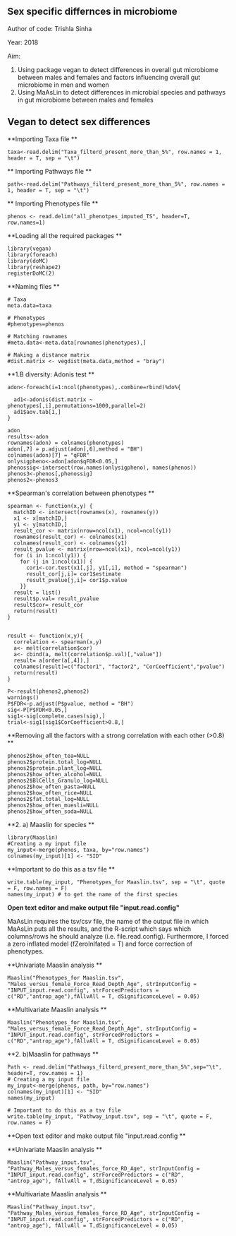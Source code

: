 Sex specific differnces in microbiome
-------------
Author of code: Trishla Sinha

Year: 2018

Aim: 
1) Using package vegan to detect differences in overall gut microbiome between males and females and factors influencing overall gut microbiome in men and women
2) Using MaAsLin to detect differences in microbial species and pathways in gut microbiome between males and females 


Vegan to detect sex differences
-------------

**Importing Taxa file **
```
taxa<-read.delim("Taxa_filterd_present_more_than_5%", row.names = 1, header = T, sep = "\t")
```
** Importing Pathways file **
```
path<-read.delim("Pathways_filterd_present_more_than_5%", row.names = 1, header = T, sep = "\t")
```
** Importing Phenotypes file **
```
phenos <- read.delim("all_phenotpes_imputed_TS", header=T, row.names=1)
```

**Loading all the required packages **
```
library(vegan)
library(foreach)
library(doMC)
library(reshape2)
registerDoMC(2)
```

**Naming files **
```
# Taxa 
meta.data=taxa

# Phenotypes 
#phenotypes=phenos

# Matching rownames
#meta.data<-meta.data[rownames(phenotypes),]

# Making a distance matrix 
#dist.matrix <- vegdist(meta.data,method = "bray")
```
**1.B diversity: Adonis test **
```
adon<-foreach(i=1:ncol(phenotypes),.combine=rbind)%do%{
  
  ad1<-adonis(dist.matrix ~ phenotypes[,i],permutations=1000,parallel=2)
  ad1$aov.tab[1,]
}

adon
results<-adon
rownames(adon) = colnames(phenotypes)
adon[,7] = p.adjust(adon[,6],method = "BH")
colnames(adon)[7] = "qFDR"
onlysigpheno<-adon[adon$qFDR<0.05,]
phenossig<-intersect(row.names(onlysigpheno), names(phenos))
phenos3<-phenos[,phenossig]
phenos2<-phenos3
```
**Spearman's correlation between phenotypes **
```
spearman <- function(x,y) {
  matchID <- intersect(rownames(x), rownames(y))
  x1 <- x[matchID,]
  y1 <- y[matchID,]
  result_cor <- matrix(nrow=ncol(x1), ncol=ncol(y1))
  rownames(result_cor) <- colnames(x1)
  colnames(result_cor) <- colnames(y1)
  result_pvalue <- matrix(nrow=ncol(x1), ncol=ncol(y1))
  for (i in 1:ncol(y1)) {
    for (j in 1:ncol(x1)) {
      cor1<-cor.test(x1[,j], y1[,i], method = "spearman")
      result_cor[j,i]= cor1$estimate 
      result_pvalue[j,i]= cor1$p.value
    }}
  result = list()
  result$p.val= result_pvalue
  result$cor= result_cor
  return(result)
}


result <- function(x,y){
  correlation <- spearman(x,y)
  a<- melt(correlation$cor) 
  a<- cbind(a, melt(correlation$p.val)[,"value"])
  result= a[order(a[,4]),]
  colnames(result)=c("factor1", "factor2", "CorCoefficient","pvalue")
  return(result)
}

P<-result(phenos2,phenos2)
warnings()
P$FDR<-p.adjust(P$pvalue, method = "BH")
sig<-P[P$FDR<0.05,]
sig1<-sig[complete.cases(sig),]
trial<-sig1[sig1$CorCoefficient>0.8,]
```
**Removing all the factors with a strong correlation with each other (>0.8) **
```
phenos2$how_often_tea=NULL
phenos2$protein.total_log=NULL
phenos2$protein.plant_log=NULL
phenos2$how_often_alcohol=NULL
phenos2$BlCells_Granulo_log=NULL
phenos2$how_often_pasta=NULL
phenos2$how_often_rice=NULL
phenos2$fat.total_log=NULL
phenos2$how_often_muesli=NULL
phenos2$how_often_soda=NULL

```

**2. a)  Maaslin for species **

```
library(Maaslin)
#Creating a my input file 
my_input<-merge(phenos, taxa, by="row.names")
colnames(my_input)[1] <- "SID"
```

**Important to do this as a tsv file **
```
write.table(my_input, "Phenotypes_for Maaslin.tsv", sep = "\t", quote = F, row.names = F)
names(my_input) # to get the name of the first species 

```

**Open text editor and make output file "input.read.config"**

MaAsLin requires the tsv/csv file, the name of the output file in which MaAsLin puts all the results, and the R-script which says which columns/rows he should analyze (i.e. file.read.config). Furthermore, I forced a zero inflated model (fZeroInlfated = T) and force correction of phenotypes.

**Univariate Maaslin analysis **
```
Maaslin("Phenotypes_for Maaslin.tsv", "Males_versus_female_Force_Read_Depth_Age", strInputConfig = "INPUT_input.read.config", strForcedPredictors = c("RD","antrop_age"),fAllvAll = T, dSignificanceLevel = 0.05)
```
**Multivariate Maaslin analysis **
```
Maaslin("Phenotypes_for Maaslin.tsv", "Males_versus_female_Force_Read_Depth_Age", strInputConfig = "INPUT_input.read.config", strForcedPredictors = c("RD","antrop_age"),fAllvAll = T, dSignificanceLevel = 0.05)
```

**2. b)Maaslin for pathways **

```
Path <- read.delim("Pathways_filterd_present_more_than_5%",sep="\t", header=T, row.names = 1)
# Creating a my input file 
my_input<-merge(phenos, path, by="row.names")
colnames(my_input)[1] <- "SID"
names(my_input)

# Important to do this as a tsv file
write.table(my_input, "Pathway_input.tsv", sep = "\t", quote = F, row.names = F)
```
**Open text editor and make output file "input.read.config **

**Univariate Maaslin analysis **
```
Maaslin("Pathway_input.tsv", "Pathway_Males_versus_females_force_RD_Age", strInputConfig = "INPUT_input.read.config", strForcedPredictors = c("RD", "antrop_age"), fAllvAll = T,dSignificanceLevel = 0.05)
```
**Multivariate Maaslin analysis **
```
Maaslin("Pathway_input.tsv", "Pathway_Males_versus_females_force_RD_Age", strInputConfig = "INPUT_input.read.config", strForcedPredictors = c("RD", "antrop_age"), fAllvAll = T,dSignificanceLevel = 0.05)
```



